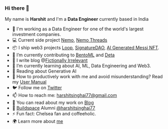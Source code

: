 ### Hi there 👋

<!--
**harshitsinghai77/harshitsinghai77** is a ✨ _special_ ✨ repository because its `README.md` (this file) appears on your GitHub profile. -->

My name is **Harshit** and I'm a **Data Engineer** currently based in India

- 🔭 I'm working as a Data Engineer for one of the world's largest investment companies.
- 💻 Current side project [Nemo](https://nemo-landing-page.netlify.app/), [Nemo Threads](https://nemo-thread.deta.dev/)
- 📦 I ship web3 projects [Loop](https://showcase.ethglobal.com/web3jam/loop), [SignatureDAO](https://signature-dao.netlify.app/), [AI Generated Messi NFT](https://messi-nft.netlify.app/).
- 🗿 I’m currently contributing to [BentoML](https://github.com/bentoml/BentoML) and [Deta](https://github.com/deta)
- 📝 I write blog @[Fictionally Irrelevant](https://fictionally-irrelevant.vercel.app/)
- 🌱 I’m currently learning about AI, ML, Data Engineering and Web3.
- 🍁 Reading about Generative AI
- 💬 How to productively work with me and avoid misunderstanding? Read my [User Manual](https://gist.github.com/harshitsinghai77/43dc955324cd5476cb0b1ba75c124fea)
- 🐦 Follow me on [Twitter](https://twitter.com/harshit_778)
- 📫 How to reach me: harshitsinghai77@gmail.com
- 📖 You can read about my work on [Blog](https://fictionally-irrelevant.vercel.app/)
- :medal_sports: [Buildspace](https://buildspace.so/) Alumni [@harshitsinghai77](https://buildspace.so/@harshitsinghai77)
- ⚡ Fun fact: Chelsea fan and coffeeholic. 
- 🌍 Learn more about [me](https://harshitsinghai77.github.io/)
